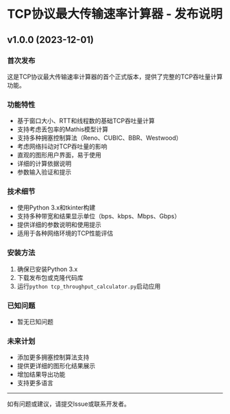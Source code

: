 # TCP协议最大传输速率计算器 - 发布说明

## v1.0.0 (2023-12-01)

### 首次发布

这是TCP协议最大传输速率计算器的首个正式版本，提供了完整的TCP吞吐量计算功能。

### 功能特性

- 基于窗口大小、RTT和线程数的基础TCP吞吐量计算
- 支持考虑丢包率的Mathis模型计算
- 支持多种拥塞控制算法（Reno、CUBIC、BBR、Westwood）
- 考虑网络抖动对TCP吞吐量的影响
- 直观的图形用户界面，易于使用
- 详细的计算依据说明
- 参数输入验证和提示

### 技术细节

- 使用Python 3.x和tkinter构建
- 支持多种带宽和结果显示单位（bps、kbps、Mbps、Gbps）
- 提供详细的参数说明和使用提示
- 适用于各种网络环境的TCP性能评估

### 安装方法

1. 确保已安装Python 3.x
2. 下载发布包或克隆代码库
3. 运行`python tcp_throughput_calculator.py`启动应用

### 已知问题

- 暂无已知问题

### 未来计划

- 添加更多拥塞控制算法支持
- 提供更详细的图形化结果展示
- 增加结果导出功能
- 支持更多语言

---

如有问题或建议，请提交Issue或联系开发者。